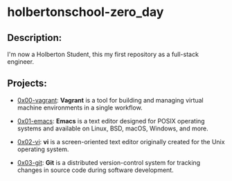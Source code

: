 # holbertonschool-zero_day

## Description:

I'm now a Holberton Student, this my first repository as a full-stack engineer.

## Projects:

* [0x00-vagrant](https://github.com/Jenni-Foued/holbertonschool-zero_day/tree/master/0x00-vagrant): **Vagrant** is a tool for building and managing virtual machine environments in a single workflow.

* [0x01-emacs](https://github.com/Jenni-Foued/holbertonschool-zero_day/tree/master/0x01-emacs): **Emacs** is a text editor designed for POSIX operating systems and available on Linux, BSD, macOS, Windows, and more.

* [0x02-vi](https://github.com/Jenni-Foued/holbertonschool-zero_day/tree/master/0x02-vi): **vi** is a screen-oriented text editor originally created for the Unix operating system.

* [0x03-git](https://github.com/Jenni-Foued/holbertonschool-zero_day/tree/master/0x03-git): **Git** is a distributed version-control system for tracking changes in source code during software development. 